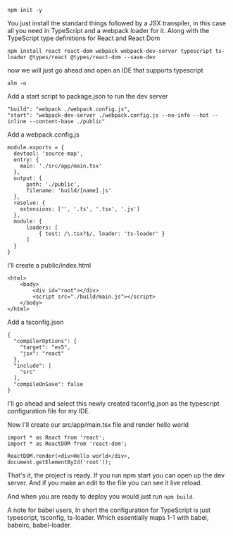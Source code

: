 ```
npm init -y
```

You just install the standard things followed by a JSX transpiler,
in this case all you need in TypeScript and a webpack loader for it.
Along with the TypeScript type definitions for React and React Dom

```
npm install react react-dom webpack webpack-dev-server typescript ts-loader @types/react @types/react-dom --save-dev
```

now we will just go ahead and open an IDE that supports typescript

```
alm -o
```

Add a start script to package.json to run the dev server

```
"build": "webpack ./webpack.config.js",
"start": "webpack-dev-server ./webpack.config.js --no-info --hot --inline --content-base ./public"
```

Add a webpack.config.js

```
module.exports = {
  devtool: 'source-map',
  entry: {
    main: './src/app/main.tsx'
  },
  output: {
      path: './public',
      filename: 'build/[name].js'
  },
  resolve: {
    extensions: ['', '.ts', '.tsx', '.js']
  },
  module: {
      loaders: [
          { test: /\.tsx?$/, loader: 'ts-loader' }
      ]
  }
}
```

I'll create a public/index.html
```
<html>
    <body>
        <div id="root"></div>
        <script src="./build/main.js"></script>
    </body>
</html>
```

Add a tsconfig.json

```
{
  "compilerOptions": {
    "target": "es5",
    "jsx": "react"
  },
  "include": [
    "src"
  ],
  "compileOnSave": false
}
```
I'll go ahead and select this newly created tsconfig.json as the typescript configuration file for my IDE.

Now I'll create our src/app/main.tsx file and render hello world
```
import * as React from 'react';
import * as ReactDOM from 'react-dom';

ReactDOM.render(<div>Hello world</div>, document.getElementById('root'));
```

That's it, the project is ready. If you run npm start you can open up the dev server. And if you make an edit to the file you can see it live reload.

And when you are ready to deploy you would just run `npm build`.

A note for babel users, In short the configuration for TypeScript is just typescript, tsconfig, ts-loader. Which essentially maps 1-1 with babel, babelrc, babel-loader.
